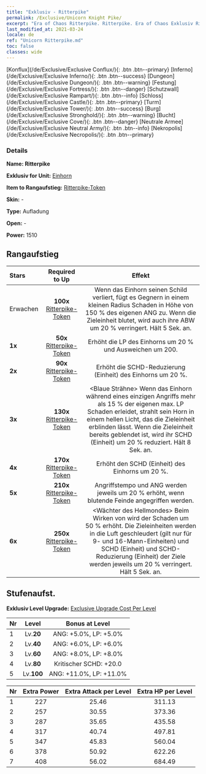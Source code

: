 ```yaml
---
title: "Exklusiv - Ritterpike"
permalink: /Exclusive/Unicorn Knight Pike/
excerpt: "Era of Chaos Ritterpike. Ritterpike. Era of Chaos Exklusiv Ritterpike. Einhorn Exklusiv."
last_modified_at: 2021-03-24
locale: de
ref: "Unicorn Ritterpike.md"
toc: false
classes: wide
---
```

 [Konflux](/de/Exclusive/Exclusive Conflux/){: .btn .btn--primary} [Inferno](/de/Exclusive/Exclusive Inferno/){: .btn .btn--success} [Dungeon](/de/Exclusive/Exclusive Dungeon/){: .btn .btn--warning} [Festung](/de/Exclusive/Exclusive Fortress/){: .btn .btn--danger} [Schutzwall](/de/Exclusive/Exclusive Rampart/){: .btn .btn--info} [Schloss](/de/Exclusive/Exclusive Castle/){: .btn .btn--primary} [Turm](/de/Exclusive/Exclusive Tower/){: .btn .btn--success} [Burg](/de/Exclusive/Exclusive Stronghold/){: .btn .btn--warning} [Bucht](/de/Exclusive/Exclusive Cove/){: .btn .btn--danger} [Neutrale Armee](/de/Exclusive/Exclusive Neutral Army/){: .btn .btn--info} [Nekropolis](/de/Exclusive/Exclusive Necropolis/){: .btn .btn--primary} 

### Details
 **Name: Ritterpike** 

 **Exklusiv for Unit:** [Einhorn](/de/units/Unicorn/) 

 **Item to Rangaufstieg:** [Ritterpike-Token](/de/Items/con_916/)

 **Skin:** -

 **Type:** Aufladung

 **Open:** -

 **Power:** 1510

## Rangaufstieg

  |     Stars    |  Required to Up | Effekt |
  |:-------------|:---------------:|:---------------:|
  |  Erwachen  | **100x** [Ritterpike-Token](/de/Items/con_916/) | <Schildreflexion> Wenn das Einhorn seinen Schild verliert, fügt es Gegnern in einem kleinen Radius Schaden in Höhe von 150 % des eigenen ANG zu. Wenn die Zieleinheit blutet, wird auch ihre ABW um 20 % verringert. Hält 5 Sek. an. |
  | **1x** <i class="fas fa-star"/> | **50x** [Ritterpike-Token](/de/Items/con_916/) | Erhöht die LP des Einhorns um 20 % und Ausweichen um 200. |
  | **2x** <i class="fas fa-star"/> | **90x** [Ritterpike-Token](/de/Items/con_916/) | Erhöht die SCHD-Reduzierung (Einheit) des Einhorns um 20 %. |
  | **3x** <i class="fas fa-star"/> | **130x** [Ritterpike-Token](/de/Items/con_916/) | <Blaue Strähne> Wenn das Einhorn während eines einzigen Angriffs mehr als 15 % der eigenen max. LP Schaden erleidet, strahlt sein Horn in einem hellen Licht, das die Zieleinheit erblinden lässt. Wenn die Zieleinheit bereits geblendet ist, wird ihr SCHD (Einheit) um 20 % reduziert. Hält 8 Sek. an. |
  | **4x** <i class="fas fa-star"/> | **170x** [Ritterpike-Token](/de/Items/con_916/) | Erhöht den SCHD (Einheit) des Einhorns um 20 %. |
  | **5x** <i class="fas fa-star"/> | **210x** [Ritterpike-Token](/de/Items/con_916/) | Angriffstempo und ANG werden jeweils um 20 % erhöht, wenn blutende Feinde angegriffen werden. |
  | **6x** <i class="fas fa-star"/> | **250x** [Ritterpike-Token](/de/Items/con_916/) | <Wächter des Hellmondes> Beim Wirken von <Schildreflexion> wird der Schaden um 50 % erhöht. Die Zieleinheiten werden in die Luft geschleudert (gilt nur für 9- und 16-Mann-Einheiten) und SCHD (Einheit) und SCHD-Reduzierung (Einheit) der Ziele werden jeweils um 20 % verringert. Hält 5 Sek. an. |


## Stufenaufst.
 **Exklusiv Level Upgrade:** [Exclusive Upgrade Cost Per Level](/Exclusive/ExclusiveUpgradeCostPerLevel/)

  |  Nr  |   Level  | Bonus at Level |
  |:-----|:--------:|:--------------:|
  | 1 | Lv.**20** | ANG: +5.0%, LP: +5.0% |
  | 2 | Lv.**40** | ANG: +6.0%, LP: +6.0% |
  | 3 | Lv.**60** | ANG: +8.0%, LP: +8.0% |
  | 4 | Lv.**80** | Kritischer SCHD: +20.0 |
  | 5 | Lv.**100** | ANG: +11.0%, LP: +11.0% |


  |  Nr  |  Extra Power | Extra Attack per Level | Extra HP per Level |
  |:-----|:--------:|:--------:|:--------:|
  | 1 | 227 | 25.46 | 311.13 |
  | 2 | 257 | 30.55 | 373.36 |
  | 3 | 287 | 35.65 | 435.58 |
  | 4 | 317 | 40.74 | 497.81 |
  | 5 | 347 | 45.83 | 560.04 |
  | 6 | 378 | 50.92 | 622.26 |
  | 7 | 408 | 56.02 | 684.49 |


